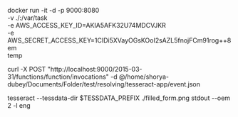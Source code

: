 docker run -it -d -p 9000:8080 \
   -v ./:/var/task \
   -e AWS_ACCESS_KEY_ID=AKIA5AFK32U74MDCVJKR \
   -e AWS_SECRET_ACCESS_KEY=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 \
   temp

curl -X POST "http://localhost:9000/2015-03-31/functions/function/invocations" -d @/home/shorya-dubey/Documents/Folder/test/resolving/tesseract-app/event.json

tesseract  --tessdata-dir $TESSDATA_PREFIX ./filled_form.png stdout --oem 2 -l eng